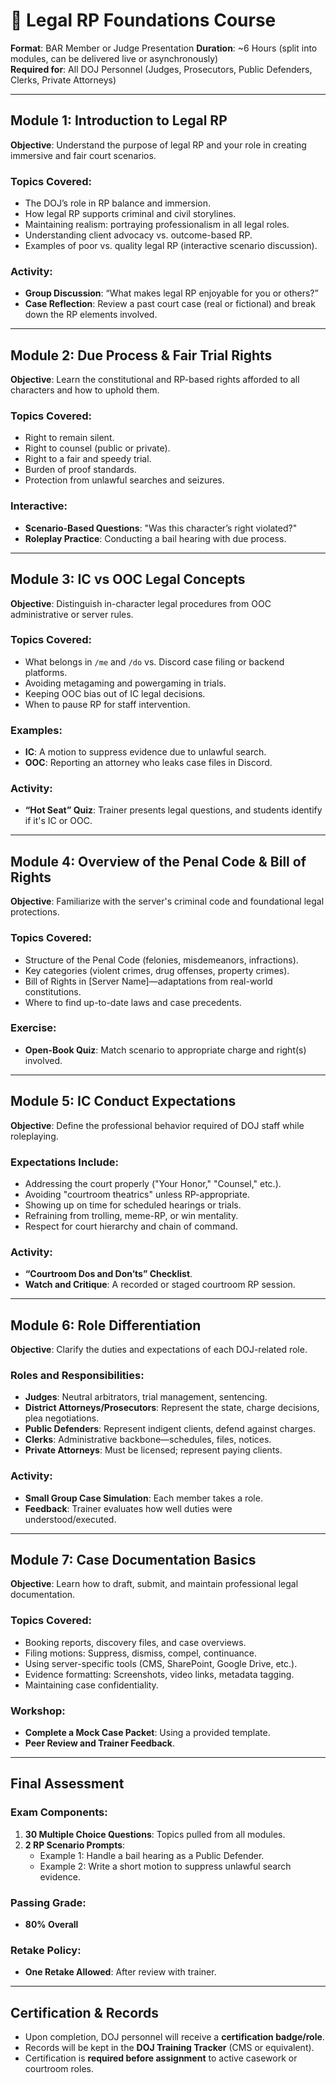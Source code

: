 # 🧠 Legal RP Foundations Course

**Format**: BAR Member or Judge Presentation 
**Duration**: ~6 Hours (split into modules, can be delivered live or asynchronously)  
**Required for**: All DOJ Personnel (Judges, Prosecutors, Public Defenders, Clerks, Private Attorneys)

---

## Module 1: Introduction to Legal RP

**Objective**: Understand the purpose of legal RP and your role in creating immersive and fair court scenarios.

### Topics Covered:
- The DOJ’s role in RP balance and immersion.
- How legal RP supports criminal and civil storylines.
- Maintaining realism: portraying professionalism in all legal roles.
- Understanding client advocacy vs. outcome-based RP.
- Examples of poor vs. quality legal RP (interactive scenario discussion).

### Activity:
- **Group Discussion**: “What makes legal RP enjoyable for you or others?”
- **Case Reflection**: Review a past court case (real or fictional) and break down the RP elements involved.

---

## Module 2: Due Process & Fair Trial Rights

**Objective**: Learn the constitutional and RP-based rights afforded to all characters and how to uphold them.

### Topics Covered:
- Right to remain silent.
- Right to counsel (public or private).
- Right to a fair and speedy trial.
- Burden of proof standards.
- Protection from unlawful searches and seizures.

### Interactive:
- **Scenario-Based Questions**: "Was this character’s right violated?"
- **Roleplay Practice**: Conducting a bail hearing with due process.

---

## Module 3: IC vs OOC Legal Concepts

**Objective**: Distinguish in-character legal procedures from OOC administrative or server rules.

### Topics Covered:
- What belongs in `/me` and `/do` vs. Discord case filing or backend platforms.
- Avoiding metagaming and powergaming in trials.
- Keeping OOC bias out of IC legal decisions.
- When to pause RP for staff intervention.

### Examples:
- **IC**: A motion to suppress evidence due to unlawful search.
- **OOC**: Reporting an attorney who leaks case files in Discord.

### Activity:
- **“Hot Seat” Quiz**: Trainer presents legal questions, and students identify if it's IC or OOC.

---

## Module 4: Overview of the Penal Code & Bill of Rights

**Objective**: Familiarize with the server's criminal code and foundational legal protections.

### Topics Covered:
- Structure of the Penal Code (felonies, misdemeanors, infractions).
- Key categories (violent crimes, drug offenses, property crimes).
- Bill of Rights in [Server Name]—adaptations from real-world constitutions.
- Where to find up-to-date laws and case precedents.

### Exercise:
- **Open-Book Quiz**: Match scenario to appropriate charge and right(s) involved.

---

## Module 5: IC Conduct Expectations

**Objective**: Define the professional behavior required of DOJ staff while roleplaying.

### Expectations Include:
- Addressing the court properly ("Your Honor," "Counsel," etc.).
- Avoiding "courtroom theatrics" unless RP-appropriate.
- Showing up on time for scheduled hearings or trials.
- Refraining from trolling, meme-RP, or win mentality.
- Respect for court hierarchy and chain of command.

### Activity:
- **“Courtroom Dos and Don’ts” Checklist**.
- **Watch and Critique**: A recorded or staged courtroom RP session.

---

## Module 6: Role Differentiation

**Objective**: Clarify the duties and expectations of each DOJ-related role.

### Roles and Responsibilities:
- **Judges**: Neutral arbitrators, trial management, sentencing.
- **District Attorneys/Prosecutors**: Represent the state, charge decisions, plea negotiations.
- **Public Defenders**: Represent indigent clients, defend against charges.
- **Clerks**: Administrative backbone—schedules, files, notices.
- **Private Attorneys**: Must be licensed; represent paying clients.

### Activity:
- **Small Group Case Simulation**: Each member takes a role.
- **Feedback**: Trainer evaluates how well duties were understood/executed.

---

## Module 7: Case Documentation Basics

**Objective**: Learn how to draft, submit, and maintain professional legal documentation.

### Topics Covered:
- Booking reports, discovery files, and case overviews.
- Filing motions: Suppress, dismiss, compel, continuance.
- Using server-specific tools (CMS, SharePoint, Google Drive, etc.).
- Evidence formatting: Screenshots, video links, metadata tagging.
- Maintaining case confidentiality.

### Workshop:
- **Complete a Mock Case Packet**: Using a provided template.
- **Peer Review and Trainer Feedback**.

---

## Final Assessment

### Exam Components:
1. **30 Multiple Choice Questions**: Topics pulled from all modules.
2. **2 RP Scenario Prompts**:
   - Example 1: Handle a bail hearing as a Public Defender.
   - Example 2: Write a short motion to suppress unlawful search evidence.

### Passing Grade:
- **80% Overall**

### Retake Policy:
- **One Retake Allowed**: After review with trainer.

---

## Certification & Records

- Upon completion, DOJ personnel will receive a **certification badge/role**.
- Records will be kept in the **DOJ Training Tracker** (CMS or equivalent).
- Certification is **required before assignment** to active casework or courtroom roles.